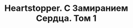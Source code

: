 ---
draft: false
slug: heartstopper-s-zamiraniem-serdtsa-tom-1-0ab95b2e
title: Heartstopper. С Замиранием Сердца. Том 1
type: books
params:
  bookTitle: Heartstopper. С Замиранием Сердца. Том 1
  tags:
  - graphic novels & comics
  - coming of age
  - contemporary
  - fiction
  - gay
  - LGBTQ+
  - queer
  - young adult (YA)
  cover: https://images-na.ssl-images-amazon.com/images/S/compressed.photo.goodreads.com/books/1653312503i/61152840.jpg
  isbn: '9785045056632'
  goodreads_link: https://www.goodreads.com/book/show/61152840-heartstopper-1
  authors:
  - Элис Осман
  translators:
  - Марина Давыдова
  publication_year: '2022'
  publishers:
  - Litres
  - Popcorn books
  page_count: '295'
  short_book_description: Чарли Спринг учится в десятом классе гимназии для мальчиков
    «Трухэм». Прошлый год был для него не слишком удачным, но, по крайней мере, над
    ним больше не издеваются.
  russian_translation_status: exists
  series: Heartstopper
  languages:
  - Русский
  book_description: Чарли Спринг учится в десятом классе гимназии для мальчиков «Трухэм».
    Прошлый год был для него не слишком удачным, но, по крайней мере, над ним больше
    не издеваются. Ник Нельсон учится в одиннадцатом классе и состоит в школьной команде
    по регби. Он немного слышал о Чарли — парне, который открылся в прошлом году и
    над которым издевались за это несколько месяцев, — но прежде никогда с ним не
    общался. Они становятся друзьями, и вскоре Чарли по уши влюбляется в Ника, хотя
    и знает, что шансов у него нет…
  russian_audioversion: 'no'
---